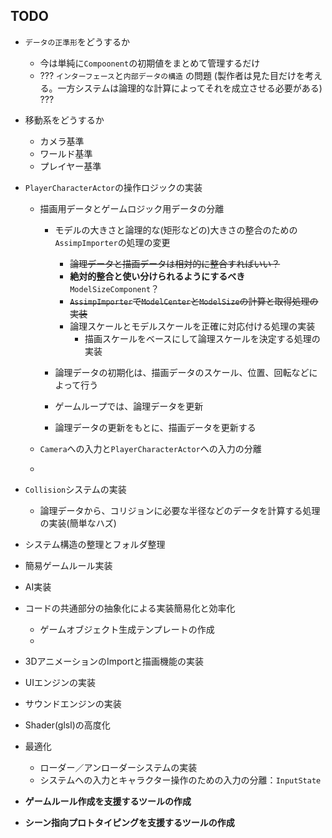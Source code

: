## **TODO**

* `データの正準形`をどうするか
    * 今は単純に`Compoonent`の初期値をまとめて管理するだけ
     * ??? `インターフェース`と`内部データの構造` の問題 (製作者は見た目だけを考える。一方システムは論理的な計算によってそれを成立させる必要がある) ???

* 移動系をどうするか
    * カメラ基準
    * ワールド基準
    * プレイヤー基準

*  `PlayerCharacterActor`の操作ロジックの実装
    * 描画用データとゲームロジック用データの分離
        * モデルの大きさと論理的な(矩形などの)大きさの整合のための`AssimpImporter`の処理の変更
            * ~~論理データと描画データは相対的に整合すればいい？~~
            * **絶対的整合と使い分けられるようにするべき**`ModelSizeComponent`？
            * ~~`AssimpImporter`で`ModelCenter`と`ModelSize`の計算と取得処理の実装~~
            * 論理スケールとモデルスケールを正確に対応付ける処理の実装
                * 描画スケールをベースにして論理スケールを決定する処理の実装
                
        * 論理データの初期化は、描画データのスケール、位置、回転などによって行う
        * ゲームループでは、論理データを更新
        * 論理データの更新をもとに、描画データを更新する

    * `Camera`への入力と`PlayerCharacterActor`への入力の分離
    * 

* `Collision`システムの実装
    * 論理データから、コリジョンに必要な半径などのデータを計算する処理の実装(簡単なハズ)



* システム構造の整理とフォルダ整理

* 簡易ゲームルール実装

* AI実装


* コードの共通部分の抽象化による実装簡易化と効率化
    * ゲームオブジェクト生成テンプレートの作成
    * 

* 3DアニメーションのImportと描画機能の実装


* UIエンジンの実装


* サウンドエンジンの実装





* Shader(glsl)の高度化


* 最適化
    * ローダー／アンローダーシステムの実装
    * システムへの入力とキャラクター操作のための入力の分離：`InputState`


* **ゲームルール作成を支援するツールの作成**

* **シーン指向プロトタイピングを支援するツールの作成**
